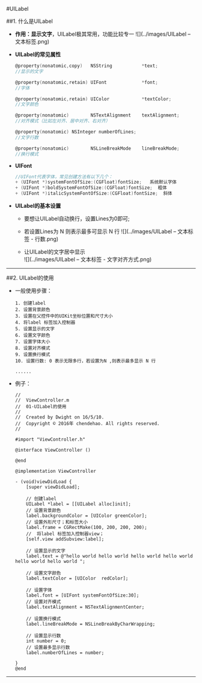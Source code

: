 #UILabel

##1. 什么是UILabel


- **作用：显示文字**，UILabel极其常用，功能比较专一
![](../images/UILabel – 文本标签.png)

- **UILabel的常见属性**

  ```objectivec
  @property(nonatomic,copy)   NSString           *text; 
  //显示的文字

  @property(nonatomic,retain) UIFont             *font; 
  //字体

  @property(nonatomic,retain) UIColor            *textColor; 
  //文字颜色

  @property(nonatomic)        NSTextAlignment    textAlignment; 
  //对齐模式（比如左对齐、居中对齐、右对齐） 

  @property(nonatomic) NSInteger numberOfLines; 
  //文字行数

  @property(nonatomic)        NSLineBreakMode    lineBreakMode;
  //换行模式
  ```

- **UIFont**

  ```objectivec
  //UIFont代表字体，常见创建方法有以下几个：
  + (UIFont *)systemFontOfSize:(CGFloat)fontSize;   系统默认字体
  + (UIFont *)boldSystemFontOfSize:(CGFloat)fontSize;  粗体
  + (UIFont *)italicSystemFontOfSize:(CGFloat)fontSize;  斜体
  ```
  
- **UILabel的基本设置**
    + 要想让UILabel自动换行，设置Lines为0即可;
    + 若设置Lines为 N 则表示最多可显示 N 行
     ![](../images/UILabel – 文本标签 - 行数.png)

    + 让UILabel的文字居中显示   
      ![](../images/UILabel – 文本标签 - 文字对齐方式.png)
      
    
---


##2. UILabel的使用

- 一般使用步骤：

  ```objc
  1. 创建label
  2. 设置背景颜色
  3. 设置在父控件中的UIKit坐标位置和尺寸大小
  4. 将label 标签加入控制器
  5. 设置显示的文字
  6. 设置文字颜色
  7. 设置字体大小
  8. 设置对齐模式
  9. 设置换行模式
  10. 设置行数: 0 表示无限多行，若设置为N ,则表示最多显示 N 行

  ......
  ```
  
- 例子：    

  ```objc
  //
  //  ViewController.m
  //  01-UILabel的使用
  //
  //  Created by Dwight on 16/5/10.
  //  Copyright © 2016年 chendehao. All rights reserved.
  //

  #import "ViewController.h"

  @interface ViewController ()

  @end

  @implementation ViewController

  - (void)viewDidLoad {
      [super viewDidLoad];

      // 创建label
      UILabel *label = [[UILabel alloc]init];
      // 设置背景颜色
      label.backgroundColor = [UIColor greenColor];
      // 设置外形尺寸；和标签大小
      label.frame = CGRectMake(100, 200, 200, 200);
      //  将label 标签加入控制器view；
      [self.view addSubview:label];

      // 设置显示的文字
      label.text = @"hello world hello world hello world hello world hello world hello world ";

      // 设置文字颜色
      label.textColor = [UIColor  redColor];

      // 设置字体
      label.font = [UIFont systemFontOfSize:30];
      // 设置对齐模式
      label.textAlignment = NSTextAlignmentCenter;

      // 设置换行模式
      label.lineBreakMode = NSLineBreakByCharWrapping;

      // 设置显示行数
      int number = 0;
      // 设置最多显示行数
      label.numberOfLines = number;

  }
  @end
  ```

---





